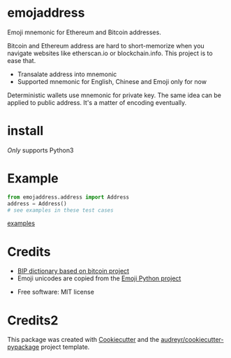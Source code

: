 emojaddress
===========

Emoji mnemonic for Ethereum and Bitcoin addresses.

Bitcoin and Ethereum address are hard to short-memorize when you navigate websites like etherscan.io or blockchain.info. This project is to ease that.

- Transalate address into mnemonic
- Supported mnemonic for English, Chinese and Emoji only for now

Deterministic wallets use mnemonic for private key. The same idea can be applied to public address. It's a matter of encoding eventually.


install
=======



*Only* supports Python3


Example
=======

```Python
from emojaddress.address import Address
address = Address()
# see examples in these test cases
```
[examples](https://github.com/MerkleData/emojaddress/blob/master/tests/test_emojaddress.py)


Credits
=======

- [BIP dictionary based on bitcoin project](https://github.com/bitcoin/bips/tree/master/bip-0039)
- Emoji unicodes are copied from the [Emoji Python project](https://github.com/carpedm20/emoji)


* Free software: MIT license

Credits2
=======

This package was created with [Cookiecutter](https://github.com/MerkleData/emojaddress/blob/master/tests/test_emojaddress.py) and the [audreyr/cookiecutter-pypackage](https://github.com/audreyr/cookiecutter-pypackage) project template.

